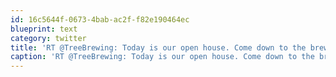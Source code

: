 ```yaml
---
id: 16c5644f-0673-4bab-ac2f-f82e190464ec
blueprint: text
category: twitter
title: 'RT @TreeBrewing: Today is our open house. Come down to the brewery for some samples, brewery tour, BBQ and good times. 1083 Richter Stre ...'
caption: 'RT @TreeBrewing: Today is our open house. Come down to the brewery for some samples, brewery tour, BBQ and good times. 1083 Richter Stre ...'
---
```

